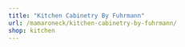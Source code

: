 ```yaml
---
title: "Kitchen Cabinetry By Fuhrmann"
url: /mamaroneck/kitchen-cabinetry-by-fuhrmann/
shop: kitchen
---
```

